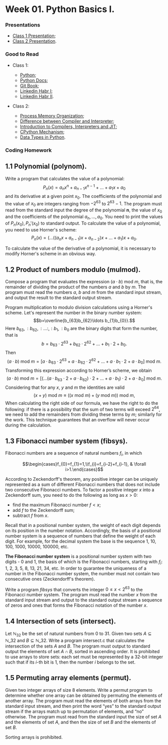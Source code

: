 # Week 01. Python Basics I.

### Presentations

- [Class 1 Presentation](presentation_1_4x3.pdf);
- [Class 2 Presentation](presentation_2_4x3.pdf).

### Good to Read

- Class 1:
  - [Python](https://www.python.org/);
  - [Python Docs](https://docs.python.org/3/index.html);
  - [Git Book](https://git-scm.com/book/en/v2);
  - [Linkedin Habr I](https://habr.com/ru/articles/653691/);
  - [Linkedin Habr II](https://habr.com/ru/articles/674236/).

- Class 2:
  - [Process Memory Organization](https://habr.com/ru/companies/smart_soft/articles/185226/);
  - [Difference between Compiler and Interpreter](https://www.interviewbit.com/blog/difference-between-compiler-and-interpreter/);
  - [Introduction to Compilers, Interpreters and JIT](https://habr.com/ru/companies/vk/articles/304748/);
  - [CPython Mechanism](https://habr.com/ru/companies/yandex/articles/511972/);
  - [Data Types in Python](https://skillbox.ru/media/code/tipy-dannykh-v-python-dlya-nachinayushchikh-kakie-byvayut-i-kak-s-nimi-rabotat/?ysclid=lmdndlmi48434433889).

### Coding Homework

## 1.1 Polynomial (polynom).

Write a program that calculates the value of a polynomial: $$P_n (x) = a_n x^n + a_{n- 1} x^{n -1} + \ldots + a_1 x + a_0$$
and its derivative at a given point $x_0$. The coefficients of the polynomial and the value of $x_0$ are integers ranging from $-2^{63}$ to $2^{63} - 1$.
The program must read from the standard input the degree of the polynomial **n**, the value of $x_0$ and the coefficients of the polynomial $a_n, ..., a_0$.
You need to print the values of $P_n (x_0), P_n'(x_0)$ to standard output.
To calculate the value of a polynomial, you need to use Horner's scheme:
$$P_n (x) = (...((a_n x + a_{n-1}) x + a_{n-2})x + \ldots + a_1)x +a_0.$$

To calculate the value of the derivative of a polynomial, it is necessary to modify Horner's scheme in an obvious way.

## 1.2 Product of numbers modulo (mulmod).

Compose a program that evaluates the expression $\left(a\cdot b\right)\textrm{ mod }m$, that is, the remainder of dividing the product of the numbers $a$ and $b$ by $m$.
The program must read the numbers $a$, $b$ and $m$ from the standard input stream, and output the result to the standard output stream.

Program multiplication to modulo division calculations using a Horner's scheme. Let's represent the number in the binary number system:
$$b=\overline{b_{63}b_{62}\ldots b_{1}b_{0}}.$$
Here $b_{63},:b_{62},:\ldots:,:b_{1},:b_{0}$ are the binary digits that form the number, that is
$$b=b_{63}\cdot2^{63}+b_{62}\cdot2^{62}+\ldots+b_{1}\cdot2+b_{0}.$$
Then
$$\left(a\cdot b\right)\textrm{ mod }m=\left[a\cdot b_{63}\cdot2^{63}+a\cdot b_{62}\cdot2^{62}+\ldots+a\cdot b_{1}\cdot2+a\cdot b_{0}\right]\textrm{ mod }m.$$
Transforming this expression according to Horner’s scheme, we obtain
$$\left(a\cdot b\right)\textrm{ mod }m=\left[\left(\ldots\left(a\cdot b_{63}\cdot2+a\cdot b_{62}\right)\cdot2+\ldots+a\cdot b_{1}\right)\cdot2+a\cdot b_{0}\right]\textrm{ mod }m.$$
Considering that for any $x$, $y$ and $m$ the identities are valid
$$\left(x+y\right)\textrm{ mod }m\equiv\left(\left(x\textrm{ mod }m\right)+\left(y\textrm{ mod }m\right)\right)\textrm{ mod }m,$$
When calculating the right side of our formula, we have the right to do the following: if there is a possibility that the sum of two terms will exceed $2^{64}$, we need to add the remainders from dividing these terms by $m$; similarly for the work. This technique guarantees that an overflow will never occur during the calculation.

## 1.3 Fibonacci number system (fibsys).

Fibonacci numbers are a sequence of natural numbers $f_i$, in which

```math
\begin{cases}f_{0}=f_{1}=1,\\f_{i}=f_{i-2}+f_{i-1}, & \forall i>1.\end{cases}
```
According to Zeckendorff's theorem, any positive integer can be uniquely represented as a sum of different Fibonacci numbers that does not include two consecutive Fibonacci numbers.
To factor a positive integer $x$ into a Zeckendorff sum, you need to do the following as long as $x > 0$:
- find the maximum Fibonacci number $f < x$;
- add $f$ to the Zeckendorff sum;
- subtract $f$ from $x$.

Recall that in a positional number system, the weight of each digit depends on its position in the number notation. Accordingly, the basis of a positional number system is a sequence of numbers that define the weight of each digit. For example, for the decimal system the base is the sequence 1, 10, 100, 1000, 10000, 100000, etc.

**The Fibonacci number system** is a positional number system with two digits - 0 and 1, the basis of which is the Fibonacci numbers, starting with $f_i$: 1, 2, 3, 5, 8, 13, 21, 34, etc.
In order to guarantee the uniqueness of a number in the Fibonacci number system, the number must not contain two consecutive ones (Zeckendorff's theorem).

Write a program *fibsys* that converts the integer $0\leq x<2^{63}$ to the Fibonacci number system. The program must read the number $x$ from the standard input stream and output to the standard output stream a sequence of zeros and ones that forms the Fibonacci notation of the number $x$.

## 1.4 Intersection of sets (intersect).
Let $\mathbb{N}_{32}$ be the set of natural numbers from 0 to 31. Given two sets $A \subseteq \mathbb{N}\_{32}$ and $B\subseteq\mathbb{N}\_{32}$. Write a program intersect.c that calculates the intersection of the sets $A$ and $B$. The program must output to standard output the elements of set $A\cap B$, sorted in ascending order. It is prohibited to use arrays to store sets: each set must be represented by a 32-bit integer such that if its $i$-th bit is 1, then the number $i$ belongs to the set.

## 1.5 Permuting array elements (permut).
Given two integer arrays of size 8 elements. Write a permut program to determine whether one array can be obtained by permuting the elements of another array.
The program must read the elements of both arrays from the standard input stream, and then print the word “yes” to the standard output stream if the arrays match up to permutation of elements, and “no” otherwise. The program must read from the standard input the size of set $A$ and the elements of set $A$, and then the size of set $B$ and the elements of set $B$.

Sorting arrays is prohibited.

